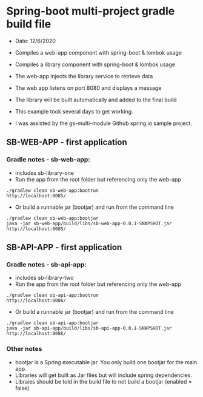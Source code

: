# Spring-boot multi-project gradle build file
- Date: 12/6/2020
- Compiles a web-app component with spring-boot & lombok usage
- Compiles a library component with spring-boot & lombok usage
- The web-app injects the library service to retrieve data
- The web app listens on port 8080 and displays a message

- The library will be built automatically and added to the final build
- This example took several days to get working.
- I was assisted by the gs-multi-module Github spring.io sample project.

## SB-WEB-APP - first application
### Gradle notes - sb-web-app:
- includes sb-library-one
- Run the app from the root folder but referencing only the web-app

```
./gradlew clean sb-web-app:bootrun
http://localhost:8085/
```

- Or build a runnable jar (bootjar) and run from the command line

```
./gradlew clean sb-web-app:bootjar
java -jar sb-web-app/build/libs/sb-web-app-0.0.1-SNAPSHOT.jar
http://localhost:8085/
```    

## SB-API-APP - first application
### Gradle notes - sb-api-app:
- includes sb-library-two
- Run the app from the root folder but referencing only the web-app

```
./gradlew clean sb-api-app:bootrun
http://localhost:8086/
```

- Or build a runnable jar (bootjar) and run from the command line

```
./gradlew clean sb-api-app:bootjar
java -jar sb-api-app/build/libs/sb-api-app-0.0.1-SNAPSHOT.jar
http://localhost:8086/
```    

### Other notes
- bootjar is a Spring executable jar. You only build one bootjar for the main app.
- Libraries will get built as Jar files but will include spring dependencies.
- Libraies should be told in the build file to not build a bootjar (enabled = false)



